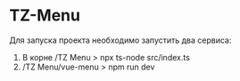 # TZ-Menu
Для запуска проекта необходимо запустить два сервиса:
1. В корне /TZ Menu > npx ts-node src/index.ts
2. /TZ Menu/vue-menu > npm run dev
